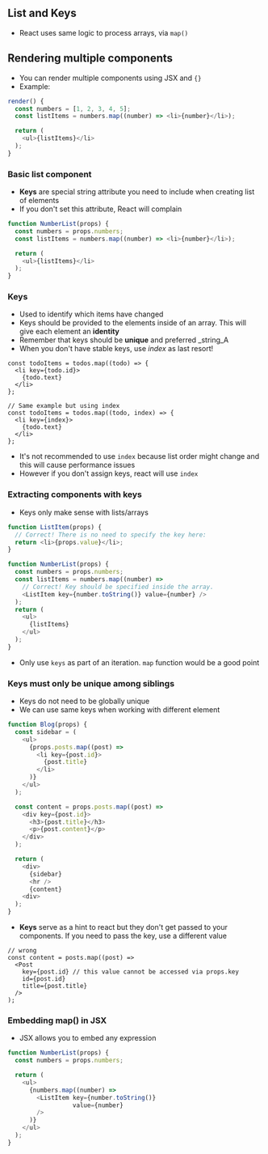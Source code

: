 ## List and Keys
- React uses same logic to process arrays, via `map()`

## Rendering multiple components
- You can render multiple components using JSX and `{}`
- Example:
```javascript
render() {
  const numbers = [1, 2, 3, 4, 5];
  const listItems = numbers.map((number) => <li>{number}</li>);

  return (
    <ul>{listItems}</li>
  );
}
```

### Basic list component
- **Keys** are special string attribute you need to include when creating list of elements
- If you don't set this attribute, React will complain
```javascript
function NumberList(props) {
  const numbers = props.numbers;
  const listItems = numbers.map((number) => <li>{number}</li>);

  return (
    <ul>{listItems}</li>
  );
}
```

### Keys
- Used to identify which items have changed
- Keys should be provided to the elements inside of an array. This will give each element an **identity**
- Remember that keys should be **unique** and preferred _string_A
- When you don't have stable keys, use _index_ as last resort!
```
const todoItems = todos.map((todo) => {
  <li key={todo.id}>
    {todo.text}
  </li>
};

// Same example but using index
const todoItems = todos.map((todo, index) => {
  <li key={index}>
    {todo.text}
  </li>
};
```
- It's not recommended to use `index` because list order might change and this will cause performance issues
- However if you don't assign keys, react will use `index`

### Extracting components with keys
- Keys only make sense with lists/arrays
```javascript
function ListItem(props) {
  // Correct! There is no need to specify the key here:
  return <li>{props.value}</li>;
}

function NumberList(props) {
  const numbers = props.numbers;
  const listItems = numbers.map((number) =>
    // Correct! Key should be specified inside the array.
    <ListItem key={number.toString()} value={number} />
  );
  return (
    <ul>
      {listItems}
    </ul>
  );
}
```
- Only use `keys` as part of an iteration. `map` function would be a good point

### Keys must only be unique among siblings
- Keys do not need to be globally unique
- We can use same keys when working with different element
```javascript
function Blog(props) {
  const sidebar = (
    <ul>
      {props.posts.map((post) =>
        <li key={post.id}>
          {post.title}
        </li>
      )}
    </ul>
  );

  const content = props.posts.map((post) =>
    <div key={post.id}>
      <h3>{post.title}</h3>
      <p>{post.content}</p>
    </div>
  );

  return (
    <div>
      {sidebar}
      <hr />
      {content}
    <div>
  );
}
```
- **Keys** serve as a hint to react but they don't get passed to your components. If you need to pass the key, use a different value
```
// wrong
const content = posts.map((post) =>
  <Post
    key={post.id} // this value cannot be accessed via props.key
    id={post.id}
    title={post.title}
  />
);
```

### Embedding map() in JSX
- JSX allows you to embed any expression
```javascript
function NumberList(props) {
  const numbers = props.numbers;

  return (
    <ul>
      {numbers.map((number) =>
        <ListItem key={number.toString()}
                  value={number}
        />
      )}
    </ul>
  );
}
```


